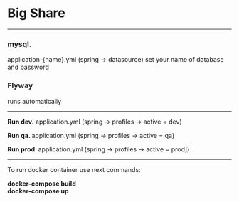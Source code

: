 
<h1>Big Share</h1>
<hr>
<h3>mysql.</h3> application-{name}.yml (spring -> datasource) set your name of database and password

<h3>Flyway</h3>
runs automatically
<hr>

<b>Run dev.</b> application.yml (spring -> profiles -> active = dev)

<b>Run qa. </b> application.yml (spring -> profiles -> active = qa)

<b>Run prod. </b> application.yml (spring -> profiles -> active = prod])

<hr>

To run docker container use next commands:

<b>docker-compose build</b>
<br/>
<b>docker-compose up</b>